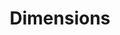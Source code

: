 ---
description: ''
location: https://www.dimensions.ai/products/free/
shortname: dimensions
title: Dimensions
uuid: dcff88bd-fe6b-4fdb-8159-809bf9d7bc1c
---